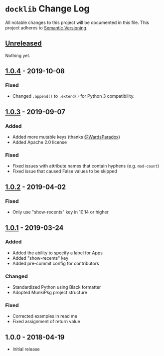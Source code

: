 # `docklib` Change Log

All notable changes to this project will be documented in this file. This project adheres to [Semantic Versioning](http://semver.org/).


## [Unreleased]

Nothing yet.


## [1.0.4] - 2019-10-08

### Fixed

- Changed `.append()` to `.extend()` for Python 3 compatibility.


## [1.0.3] - 2019-09-07

### Added

- Added more mutable keys (thanks [@WardsParadox](https://github.com/WardsParadox))
- Added Apache 2.0 license

### Fixed

- Fixed issues with attribute names that contain hyphens (e.g. `mod-count`)
- Fixed issue that caused False values to be skipped


## [1.0.2] - 2019-04-02

### Fixed

- Only use "show-recents" key in 10.14 or higher


## [1.0.1] - 2019-03-24

### Added

- Added the ability to specify a label for Apps
- Added "show-recents" key
- Added pre-commit config for contributors

### Changed

- Standardized Python using Black formatter
- Adopted MunkiPkg project structure

### Fixed

- Corrected examples in read me
- Fixed assignment of return value


## 1.0.0 - 2018-04-19

- Initial release


[Unreleased]: https://github.com/homebysix/docklib/compare/v1.0.4...HEAD
[1.0.4]: https://github.com/homebysix/docklib/compare/v1.0.3...v1.0.4
[1.0.3]: https://github.com/homebysix/docklib/compare/v1.0.2...v1.0.3
[1.0.2]: https://github.com/homebysix/docklib/compare/v1.0.1...v1.0.2
[1.0.1]: https://github.com/homebysix/docklib/compare/v1.0.0...v1.0.1
